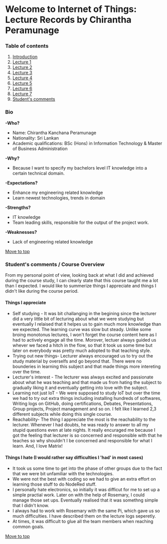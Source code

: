 <a name= "top"></a>

# Welcome to Internet of Things: Lecture Records by Chirantha Peramunage

### Table of contents

1. [Introduction](#Introduction)
2. [Lecture 1](https://github.com/AnastasiiaMishchenko/Internationals/blob/master/Chirantha%20Peramunage-_/IoT%20Lecture%20Logs/lecture1.md)
3. [Lecture 2](https://github.com/AnastasiiaMishchenko/Internationals/blob/master/Chirantha%20Peramunage-_/IoT%20Lecture%20Logs/lecture2.md) 
4. [Lecture 3](https://github.com/AnastasiiaMishchenko/Internationals/blob/master/Chirantha%20Peramunage-_/IoT%20Lecture%20Logs/lecture3.md)
5. [Lecture 4](https://github.com/AnastasiiaMishchenko/Internationals/blob/master/Chirantha%20Peramunage-_/IoT%20Lecture%20Logs/lecture4.md)
6. [Lecture 5](https://github.com/AnastasiiaMishchenko/Internationals/blob/master/Chirantha%20Peramunage-_/IoT%20Lecture%20Logs/lecture5.md)
7. [Lecture 6](https://github.com/AnastasiiaMishchenko/Internationals/blob/master/Chirantha%20Peramunage-_/IoT%20Lecture%20Logs/lecture6.md)
8. [Lecture 7](https://github.com/AnastasiiaMishchenko/Internationals/blob/master/Chirantha%20Peramunage-_/IoT%20Lecture%20Logs/lecture7.md)
9. [Student's comments](#overview)



### Bio <a name= "Introduction"></a>


**-Who?**
* Name: Chirantha Kanchana Peramunage
* Nationality: Sri Lankan 
* Academic qualifications: BSc (Hons) in Information Technology & Master of Business Administration 

**-Why?** 
* Because I want to specify my bachelors level IT knowledge into a certain technical domain.

**-Expectations?**
* Enhance my engineering related knowledge 
* Learn newest technologies, trends in domain 

**-Strengths?**
* IT knowledge 
* Team leading skills, responsible for the output of the project work. 

**-Weaknesses?**
* Lack of engineering related knowledge

[Move to top](#top)

### Student's comments / Course Overview <a name= "overview"></a>

From my personal point of view, looking back at what I did and achieved during the course study, I can clearly state that this course taught me a lot than I expected. 
I would like to summerize things I appreciate and things I didn't like during the course period. 

#### Things I appreciate
* Self studying - It was bit challanging in the begining since the lecturer did a very little bit of lecturing about what we were studying but eventually I relaised that it helpes us to gain much more knowledge than we expected. The learning curve was slow but steady. Unlike some broing monotonus lectures, I won't forget the course content here as I had to actively engage all the time. Morover, lectuer always guided us whever we faced a hitch in the flow, so that it took us some time but later on everybody was pretty much adopted to that teaching style.
* Trying out new things- Lecturer always encouraged us to try out the study material by overselfs and go beyond that. There were no bounderies in learning this subject and that made things more intereting over the time.
* Lecturer's interest - The lecturer was always excited and passionate about what he was teaching and that made us from hating the subject to gradually liking it and eventually getting into love with the subject.
* Learning not just IoT - We were supposed to study IoT but over the time we had to try out extra things including installing hundreds of softwares, Writing logs on GitHub, doing certifications, Debates, Presentations, Group projects, Project management and so on. I felt like I learned 2,3 different subjects while doing this single course. 
* Reachability- The thing I appreciate the most is the reachability to the lecturer. Whenever I had doubts, he was ready to answer to all my stupid questions even at late nights. It really encuraged me because I got the feeling that lecturer is so concerned and responsible with that he teaches so why shouldn't I be concerned and responsible for what I learn. And, I love Matrix!

#### Things I hate (I would rather say difficulties I 'had' in most cases)
* It took us some time to get into the phase of other groups due to the fact that we were bit unfamiliar with the technologies. 
* We were not the best with coding so we had to give an extra effort on learning those stuff to do NodeRed stuff.
* I personally hate electronics, so initially it was difficut for me to set up a simple practial work. Later on with the help of Rosemary, I could manage those set ups. Eventually realised that it was somethng simple that I didn't know. 
* I always had to work with Rosemary with the same Pi, which gave us so much difficulties. I have described them on the lecture logs seperetly.
* At times, it was difficult to glue all the team members when reaching common goals. 

[Move to top](#top)
